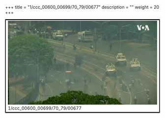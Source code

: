 +++
title = "1/ccc_00600_00699/70_79/00677"
description = ""
weight = 20
+++

<table style="border:2px solid black;max-width:800px;max-height:800px;" 
><tr><td>
<img class="center-fit-jpg"
src="/jpg_/aaa_20190430_NxaOmWaI8sI_00676.jpg">
1/ccc_00600_00699/70_79/00677
</img></td></tr></table>
